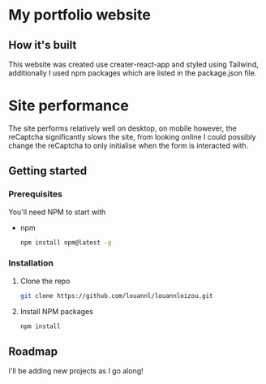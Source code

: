 # My portfolio website

## How it's built
This website was created use creater-react-app and styled using Tailwind, additionally I used npm packages which are listed in the package.json file.

# Site performance
The site performs relatively well on desktop, on mobile however, the reCaptcha significantly slows the site, from looking online I could possibly change the reCaptcha to only initialise when the form is interacted with.

## Getting started

### Prerequisites

You'll need NPM to start with
* npm
  ```sh
  npm install npm@latest -g
  ```
### Installation

1. Clone the repo
   ```sh
   git clone https://github.com/louannl/louannloizou.git
   ```
2. Install NPM packages
   ```sh
   npm install
   ```

## Roadmap

I'll be adding new projects as I go along!